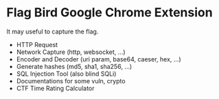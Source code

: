# Flag Bird Google Chrome Extension

It may useful to capture the flag.

- HTTP Request
- Network Capture (http, websocket, ...)
- Encoder and Decoder (uri param, base64, caeser, hex, ...)
- Generate hashes (md5, sha1, sha256, ...)
- SQL Injection Tool (also blind SQLi)
- Documentations for some vuln, crypto
- CTF Time Rating Calculator
